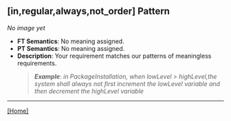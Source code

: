 ## [in,regular,always,not_order] Pattern
_No image yet_
 * **FT Semantics**: No meaning assigned.
 * **PT Semantics**: No meaning assigned.
 * **Description**: Your requirement matches our patterns of meaningless requirements.
   > **_Example_**: _in PackageInstallation,  when lowLevel > highLevel,the system shall always not first  increment the lowLevel variable and then  decrement the highLevel variable_   
***
[[Home]](../semantics.md)